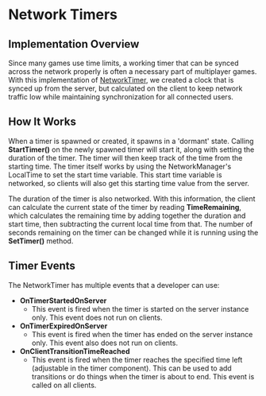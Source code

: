 # Network Timers

## Implementation Overview
Since many games use time limits, a working timer that can be synced across the network properly is often a necessary part of multiplayer games. With this implementation of [NetworkTimer](./Networking/NetworkTimer.cs), we created a clock that is synced up from the server, but calculated on the client to keep network traffic low while maintaining synchronization for all connected users.

## How It Works
When a timer is spawned or created, it spawns in a 'dormant' state. Calling __StartTimer()__ on the newly spawned timer will start it, along with setting the duration of the timer. The timer will then keep track of the time from the starting time. The timer itself works by using the NetworkManager's LocalTime to set the start time variable. This start time variable is networked, so clients will also get this starting time value from the server.

The duration of the timer is also networked. With this information, the client can calculate the current state of the timer by reading __TimeRemaining__, which calculates the remaining time by adding together the duration and start time, then subtracting the current local time from that. The number of seconds remaining on the timer can be changed while it is running using the __SetTimer()__ method.

## Timer Events
The NetworkTimer has multiple events that a developer can use:

- __OnTimerStartedOnServer__
  - This event is fired when the timer is started on the server instance only. This event does not run on clients.
- __OnTimerExpiredOnServer__
  - This event is fired when the timer has ended on the server instance only. This event also does not run on clients.
- __OnClientTransitionTimeReached__
  - This event is fired when the timer reaches the specified time left (adjustable in the timer component). This can be used to add transitions or do things when the timer is about to end. This event is called on all clients.
